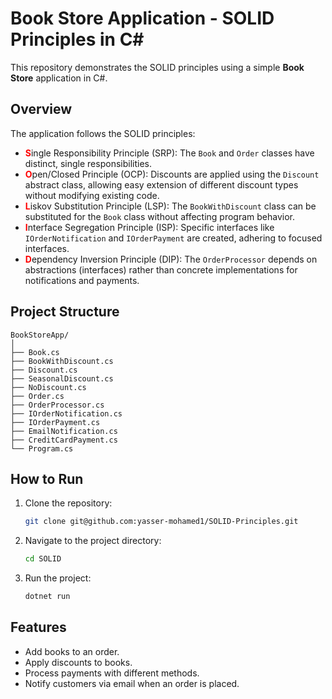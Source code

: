 # Book Store Application - SOLID Principles in C#

This repository demonstrates the SOLID principles using a simple **Book Store** application in C#.

## Overview

The application follows the SOLID principles:

- <span style="color: red;font-weight: bold;">S</span>ingle Responsibility Principle (SRP): The `Book` and `Order` classes have distinct, single responsibilities.
- <span style="color: red;font-weight: bold;">O</span>pen/Closed Principle (OCP): Discounts are applied using the `Discount` abstract class, allowing easy extension of different discount types without modifying existing code.
- <span style="color: red;font-weight: bold;">L</span>iskov Substitution Principle (LSP): The `BookWithDiscount` class can be substituted for the `Book` class without affecting program behavior.
- <span style="color: red;font-weight: bold;">I</span>nterface Segregation Principle (ISP): Specific interfaces like `IOrderNotification` and `IOrderPayment` are created, adhering to focused interfaces.
- <span style="color: red;font-weight: bold;">D</span>ependency Inversion Principle (DIP): The `OrderProcessor` depends on abstractions (interfaces) rather than concrete implementations for notifications and payments.

## Project Structure

```
BookStoreApp/
│
├── Book.cs
├── BookWithDiscount.cs
├── Discount.cs
├── SeasonalDiscount.cs
├── NoDiscount.cs
├── Order.cs
├── OrderProcessor.cs
├── IOrderNotification.cs
├── IOrderPayment.cs
├── EmailNotification.cs
├── CreditCardPayment.cs
└── Program.cs
```

## How to Run

1. Clone the repository:

   ```bash
   git clone git@github.com:yasser-mohamed1/SOLID-Principles.git
   ```

2. Navigate to the project directory:

   ```bash
   cd SOLID
   ```

3. Run the project:
   ```bash
   dotnet run
   ```

## Features

- Add books to an order.
- Apply discounts to books.
- Process payments with different methods.
- Notify customers via email when an order is placed.
